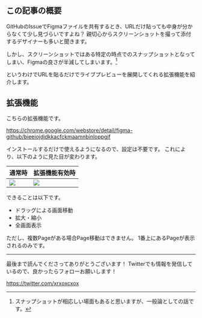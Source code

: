 <!--
title:   GitHubのIssueにFigmaデータを表示する拡張機能
tags:    QiitaEngineerFesta2022,Figma,GitHub,chrome-extension,Tips
-->
## この記事の概要

GitHubのIssueでFigmaファイルを共有するとき、URLだけ貼っても中身が分からなくて少し見づらいですよね？
親切心からスクリーンショットを撮って添付するデザイナーも多いと聞きます。

しかし、スクリーンショットではある特定の時点でのスナップショットとなってしまい、Figmaの良さが半減してしまいます。[^1]

[^1]: スナップショットが相応しい場面もあると思いますが、一般論としての話です。

というわけでURLを貼るだけでライブプレビューを展開してくれる拡張機能を紹介します。

## 拡張機能

こちらの拡張機能です。

https://chrome.google.com/webstore/detail/figma-github/bieeiojdjdkkacfckmaamnbinloppgjf

インストールするだけで使えるようになるので、設定は不要です。
これにより、以下のように見た目が変わります。

| 通常時 | 拡張機能有効時 |
| --- | --- |
| ![](https://qiita-image-store.s3.ap-northeast-1.amazonaws.com/0/214677/21a2c612-d322-fab3-c4a2-bc5c68ff9424.png) | ![](https://qiita-image-store.s3.ap-northeast-1.amazonaws.com/0/214677/f2656d72-dc8e-82d2-d3da-11bce81fed3e.png) |

できることは以下です。

- ドラッグによる画面移動
- 拡大・縮小
- 全画面表示

ただし、複数Pageがある場合Page移動はできません。
1番上にあるPageが表示されるのみです。

---

最後まで読んでくださってありがとうございます！
Twitterでも情報を発信しているので、良かったらフォローお願いします！

https://twitter.com/xrxoxcxox
